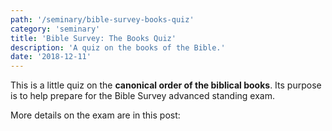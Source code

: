 ```yaml
---
path: '/seminary/bible-survey-books-quiz'
category: 'seminary'
title: 'Bible Survey: The Books Quiz'
description: 'A quiz on the books of the Bible.'
date: '2018-12-11'
---
```


This is a little quiz on the **canonical order of the biblical books**.
Its purpose is to help prepare for the Bible Survey advanced standing exam.

More details on the exam are in
<x-link to="/seminary/bible-survey-advanced-standing-exam">this post</x-link>:

<x-quiz
    name="Bible Books Quiz"
    questions='[
        {"q": "What is book #1?", "a": "Genesis" },
        {"q": "What is book #2?", "a": "Exodus" },
        {"q": "What is book #3?", "a": "Leviticus" },
        {"q": "What is book #4?", "a": "Numbers" },
        {"q": "What is book #5?", "a": "Deuteronomy" },
        {"q": "What is book #6?", "a": "Joshua" },
        {"q": "What is book #7?", "a": "Judges" },
        {"q": "What is book #8?", "a": "Ruth" },
        {"q": "What is book #9?", "a": ["1 Samuel", "First Samuel"] },
        {"q": "What is book #10?", "a": ["2 Samuel", "Second Samuel"] },
        {"q": "What is book #11?", "a": ["1 Kings", "First Kings"] },
        {"q": "What is book #12?", "a": ["2 Kings", "Second Kings"] },
        {"q": "What is book #13?", "a": ["1 Chronicles", "First Chronicles"] },
        {"q": "What is book #14?", "a": ["2 Chronicles", "Second Chronicles"] },
        {"q": "What is book #15?", "a": "Ezra" },
        {"q": "What is book #16?", "a": "Nehemiah" },
        {"q": "What is book #17?", "a": "Esther" },
        {"q": "What is book #18?", "a": "Job" },
        {"q": "What is book #19?", "a": "Psalms" },
        {"q": "What is book #20?", "a": "Proverbs" },
        {"q": "What is book #21?", "a": "Ecclesiastes" },
        {"q": "What is book #22?", "a": ["Song of Songs", "Song of Solomon"] },
        {"q": "What is book #23?", "a": "Isaiah" },
        {"q": "What is book #24?", "a": "Jeremiah" },
        {"q": "What is book #25?", "a": "Lamentations" },
        {"q": "What is book #26?", "a": "Ezekiel" },
        {"q": "What is book #27?", "a": "Daniel" },
        {"q": "What is book #28?", "a": "Hosea" },
        {"q": "What is book #29?", "a": "Joel" },
        {"q": "What is book #30?", "a": "Amos" },
        {"q": "What is book #31?", "a": "Obadiah" },
        {"q": "What is book #32?", "a": "Jonah" },
        {"q": "What is book #33?", "a": "Micah" },
        {"q": "What is book #34?", "a": "Nahum" },
        {"q": "What is book #35?", "a": "Habakkuk" },
        {"q": "What is book #36?", "a": "Zephaniah" },
        {"q": "What is book #37?", "a": "Haggai" },
        {"q": "What is book #38?", "a": "Zechariah" },
        {"q": "What is book #39?", "a": "Malachi" },
        {"q": "What is book #40?", "a": "Matthew" },
        {"q": "What is book #41?", "a": "Mark" },
        {"q": "What is book #42?", "a": "Luke" },
        {"q": "What is book #43?", "a": "John" },
        {"q": "What is book #44?", "a": "Acts" },
        {"q": "What is book #45?", "a": "Romans" },
        {"q": "What is book #46?", "a": ["1 Corinthians", "First Corinthians"] },
        {"q": "What is book #47?", "a": ["2 Corinthians", "Second Corinthians"] },
        {"q": "What is book #48?", "a": "Galatians" },
        {"q": "What is book #49?", "a": "Ephesians" },
        {"q": "What is book #50?", "a": "Philippians" },
        {"q": "What is book #51?", "a": "Colossians" },
        {"q": "What is book #52?", "a": ["1 Thessalonians", "First Thessalonians"] },
        {"q": "What is book #53?", "a": ["2 Thessalonians", "Second Thessalonians"] },
        {"q": "What is book #54?", "a": ["1 Timothy", "First Timothy"] },
        {"q": "What is book #55?", "a": ["2 Timothy", "Second Timothy"] },
        {"q": "What is book #56?", "a": "Titus" },
        {"q": "What is book #57?", "a": "Philemon" },
        {"q": "What is book #58?", "a": "Hebrews" },
        {"q": "What is book #59?", "a": "James" },
        {"q": "What is book #60?", "a": ["1 Peter", "First Peter"] },
        {"q": "What is book #61?", "a": ["2 Peter", "Second Peter"] },
        {"q": "What is book #62?", "a": ["1 John", "First John"] },
        {"q": "What is book #63?", "a": ["2 John", "Second John"] },
        {"q": "What is book #64?", "a": ["3 John", "Third John"] },
        {"q": "What is book #65?", "a": "Jude" },
        {"q": "What is book #66?", "a": "Revelation" }
    ]'>

</x-quiz>
